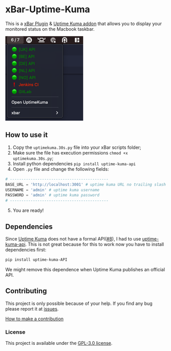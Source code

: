 xBar-Uptime-Kuma
===

This is a [xBar Plugin](https://github.com/matryer/xbar) & [Uptime Kuma addon](https://github.com/louislam/uptime-kuma) that allows you to display your monitored status on the Macbook taskbar.

![screenshot](screenshot.png)

## How to use it

1. Copy the `uptimekuma.30s.py` file into your xBar scripts folder;
2. Make sure the file has execution permissions `chmod +x uptimekuma.30s.py`;
3. Install python dependencies `pip install uptime-kuma-api`
4. Open `.py` file and change the following fields:
```python
# -------------------------------------------
BASE_URL = 'http://localhost:3001' # uptime kuma URL no trailing slash
USERNAME = 'admin' # uptime kuma username
PASSWORD = 'admin' # uptime kuma password
# -------------------------------------------
```
5. You are ready!

## Dependencies

Since [Uptime Kuma](https://github.com/louislam/uptime-kuma) does not have a formal API([#8](https://github.com/mariogarridopt/xBar-Uptime-Kuma/issues/8)), I had to use [uptime-kuma-api](https://github.com/lucasheld/uptime-kuma-api).
This is not great because for this to work now you have to install dependencies first:
```bash
pip install uptime-kuma-API
```
We might remove this dependence when Uptime Kuma publishes an official API.

## Contributing

This project is only possible because of your help.
If you find any bug please report it at [issues](https://github.com/mariogarridopt/xBar-Uptime-Kuma/issues).

[How to make a contribution](CONTRIBUTING.md)

### License

This project is available under the [GPL-3.0 license](LICENSE).
